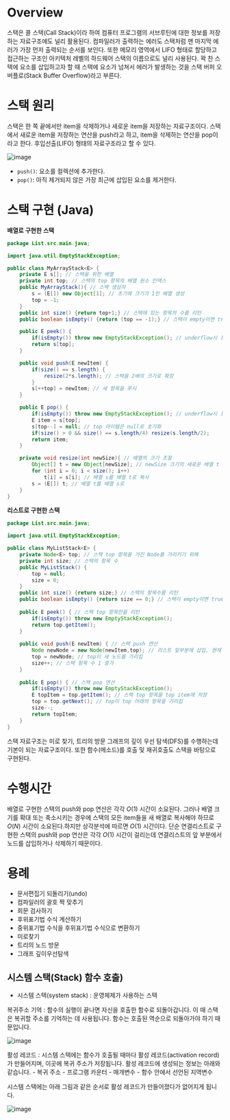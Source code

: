 # Overview

스택은 콜 스택(Call Stack)이라 하여 컴퓨터 프로그램의 서브루틴에 대한 정보를 저장하는 자료구조에도 널리 활용된다. 컴파일러가 출력하는 에러도 스택처럼 맨 마지막 에러가 가장 먼저 출력되는 순서를 보인다. 또한 메모리 영역에서 LIFO 형태로 할당하고 접근하는 구조인 아키텍처 레벨의 하드웨어 스택의 이름으로도 널리 사용된다. 꽉 찬 스택에 요소를 삽입하고자 할 때 스택에 요소가 넘쳐서 에러가 발생하는 것을 스택 버퍼 오버플로(Stack Buffer Overflow)라고 부른다.

# 스택 원리

스택은 한 쪽 끝에서만 item을 삭제하거나 새로운 item을 저장하는 자료구조이다. 스택에서 새로운 item을 저장하는 연산을 push라고 하고, item을 삭제하는 연산을 pop이라고 한다. 후입선출(LIFO) 형태의 자료구조라고 할 수 있다.

![image](https://user-images.githubusercontent.com/66561524/209827843-e99ccfcd-7e73-4663-9900-73a5e67cb9a0.png)

- `push()`: 요소를 컬렉션에 추가한다.
- `pop()`: 아직 제거되지 않은 가장 최근에 삽입된 요소를 제거한다.

# 스택 구현 (Java)

**배열로 구현한 스택**

```java
package List.src.main.java;

import java.util.EmptyStackException;

public class MyArrayStack<E> {
    private E s[]; // 스택을 위한 배열
    private int top; // 스택의 top 항목의 배열 원소 인덱스
    public MyArrayStack(){ // 스택 생성자
        s = (E[]) new Object[1]; // 초기에 크기가 1인 배열 생성
        top = -1;
    }
    public int size() {return top+1;} // 스택에 있는 항목의 수를 리턴
    public boolean isEmpty() {return (top == -1);} // 스택이 empty이면 true를 리턴

    public E peek() {
        if(isEmpty()) throw new EmptyStackException(); // underflow시 프로그램 정지
        return s[top];
    }

    public void push(E newItem) {
        if(size() == s.length) {
            resize(2*s.length); // 스택을 2배의 크기로 확장
        }
        s[++top] = newItem; // 새 항목을 푸시
    }

    public E pop() {
        if(isEmpty()) throw new EmptyStackException(); // underflow시 프로그램 정지
        E item = s[top];
        s[top--] = null; // top 아이템은 null로 초기화
        if(size() > 0 && size() == s.length/4) resize(s.length/2);
        return item;
    }

    private void resize(int newSize){ // 배열의 크기 조절
        Object[] t = new Object[newSize]; // newSize 크기의 새로운 배열 t 생성
        for (int i = 0; i < size(); i++)
            t[i] = s[i]; // 배열 s를 배열 t로 복사
        s = (E[]) t; // 배열 t를 배열 s로
    }
}
```

**리스트로 구현한 스택**

```java
package List.src.main.java;

import java.util.EmptyStackException;

public class MyListStack<E> {
    private Node<E> top; // 스택 top 항목을 가진 Node를 가리키기 위해
    private int size; // 스택의 항목 수
    public MyListStack() {
        top = null;
        size = 0;
    }
    public int size() {return size;} // 스택의 항목수를 리턴
    public boolean isEmpty() {return size == 0;} // 스택이 empty이면 true 리턴
    
    public E peek() { // 스택 top 항목만을 리턴
        if(isEmpty()) throw new EmptyStackException();
        return top.getItem();
    }
    
    public void push(E newItem) { // 스택 push 연산
        Node newNode = new Node(newItem,top); // 리스트 앞부분에 삽입, 현재 top 노드를 참조
        top = newNode; // top이 새 노드를 가리킴
        size++; // 스택 항목 수 1 증가
    }
    
    public E pop() { // 스택 pop 연산
        if(isEmpty()) throw new EmptyStackException();
        E topItem = top.getItem(); // 스택 top 항목을 top item에 저장
        top = top.getNext(); // top이 top 아래의 항목을 가리킴
        size--;
        return topItem;
    }
}
```

스택 자료구조는 미로 찾기, 트리의 방문 그래프의 깊이 우선 탐색(DFS)를 수행하는데 기본이 되는 자료구조이다. 또한 함수(메소드)를 호출 및 재귀호출도 스택을 바탕으로 구현된다.

# 수행시간 

배열로 구현한 스택의 push와 pop 연산은 각각 $O(1)$ 시간이 소요된다. 그러나 배열 크기를 확대 또는 축소시키는 경우에 스택의 모든 item들을 새 배열로 복사해야 하므로 $O(N)$ 시간이 소요된다.하지만 상각분석에 따르면 $O(1)$ 시간이다. 단순 연결리스트로 구현한 스택의 push와 pop 연산은 각각 $O(1)$ 시간이 걸리는데 연결리스트의 앞 부분에서 노드를 삽입하거나 삭제하기 때문이다.

# 용례

- 문서편집기 되돌리기(undo)
- 컴파일러의 괄호 짝 맞추기
- 회문 검사하기
- 후위표기법 수식 계산하기
- 중위표기법 수식을 후위표기법 수식으로 변환하기
- 미로찾기
- 트리의 노드 방문
- 그래프 깊이우선탐색


## 시스템 스택(Stack) 함수 호출)
- 시스템 스택(system stack) : 운영체제가 사용하는 스택

 

복귀주소 기억
: 함수의 실행이 끝나면 자신을 호출한 함수로 되돌아갑니다. 이 때 스택은 복귀할 주소를 기억하는 데 사용됩니다. 함수는 호출된 역순으로 되돌아가야 하기 때문입니다.

![image](https://user-images.githubusercontent.com/66561524/209828882-46be6261-361f-424f-9646-a7a411a13b7b.png)

활성 레코드
: 시스템 스택에는 함수가 호출될 때마다 활성 레코드(activation record)가 만들어지며, 이곳에 복귀 주소가 저장됩니다. 활성 레코드에 생성되는 정보는 아래와 같습니다.
    - 복귀 주소
    - 프로그램 카운터
    - 매개변수
    - 함수 안에서 선언된 지역변수
 

시스템 스택에는 아래 그림과 같은 순서로 활성 레코드가 만들어졌다가 없어지게 됩니다. 

![image](https://user-images.githubusercontent.com/66561524/209828978-5be11e69-665f-40f4-a619-e7751cb54d85.png)

